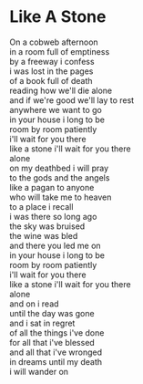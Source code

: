 # Like A Stone

On a cobweb afternoon  
in a room full of emptiness  
by a freeway i confess  
i was lost in the pages  
of a book full of death  
reading how we'll die alone  
and if we're good we'll lay to rest  
anywhere we want to go  
in your house i long to be  
room by room patiently  
i'll wait for you there  
like a stone i'll wait for you there  
alone  
on my deathbed i will pray  
to the gods and the angels  
like a pagan to anyone  
who will take me to heaven  
to a place i recall  
i was there so long ago  
the sky was bruised  
the wine was bled  
and there you led me on  
in your house i long to be  
room by room patiently  
i'll wait for you there  
like a stone i'll wait for you there  
alone  
and on i read  
until the day was gone  
and i sat in regret  
of all the things i've done  
for all that i've blessed  
and all that i've wronged  
in dreams until my death  
i will wander on 
